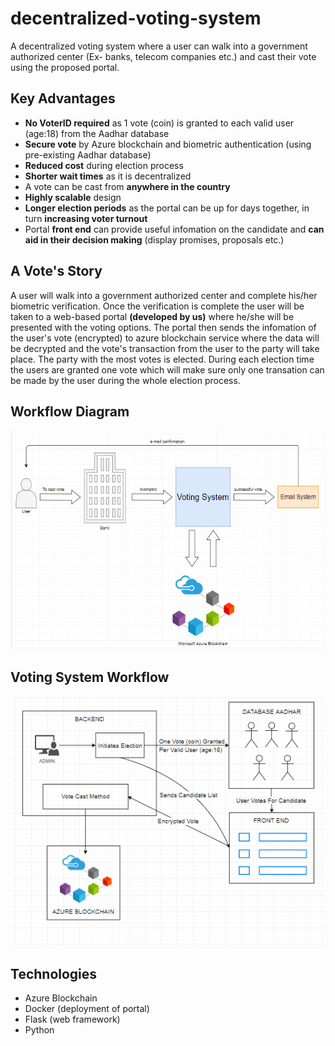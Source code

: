 # decentralized-voting-system

A decentralized voting system where a user can walk into a government authorized center (Ex- banks, telecom companies etc.) and cast their vote using the proposed portal.

## Key Advantages

 - **No VoterID required** as 1 vote (coin) is granted to each valid user (age:18) from the Aadhar database 
 - **Secure vote** by Azure blockchain and biometric authentication (using pre-existing Aadhar database)
 - **Reduced cost** during election process
 - **Shorter wait times** as it is decentralized
 - A vote can be cast from **anywhere in the country**
 - **Highly scalable** design
 - **Longer election periods** as the portal can be up for days together, in turn **increasing voter turnout**
 - Portal **front end** can provide useful infomation on the candidate and **can aid in their decision making** (display promises, proposals etc.)

## A Vote's Story

A user will walk into a government authorized center and complete his/her biometric verification. Once the verification is complete the user will be taken to a web-based portal **(developed by us)** where he/she will be presented with the voting options. The portal then sends the infomation of the user's vote (encrypted) to azure blockchain service where the data will be decrypted and the vote's transaction from the user to the party will take place. The party with the most votes is elected. During each election time the users are granted one vote which will make sure only one transation can be made by the user during the whole election process.

##  Workflow Diagram

 <img src="blockchain.PNG" alt="BLOCKCHAIN WORKFLOW" height="350px"/>

## Voting System Workflow

<img src="voting_system.PNG" alt="VOTING SYSTEM WORKFLOW" height="400px"/>

## Technologies

 - Azure Blockchain
 - Docker (deployment of portal)
 - Flask (web framework)
 - Python 

